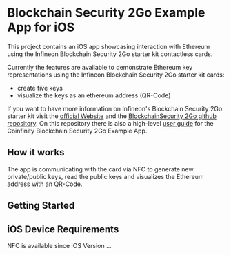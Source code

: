 
 Blockchain Security 2Go Example App for iOS
===

This project contains an iOS app showcasing interaction with Ethereum using 
the Infineon Blockchain Security 2Go starter kit contactless cards.

Currently the features are available to demonstrate Ethereum key representations 
using the Infineon Blockchain Security 2Go starter kit cards:  
- create five keys 
- visualize the keys as an ethereum address (QR-Code)


If you want to have more information on Infineon's Blockchain Security 2Go starter kit visit the [official Website](https://www.infineon.com/blockchain) and the [BlockchainSecurity 2Go github repository](https://github.com/Infineon/blockchain). On this repository there is also a high-level [user guide](https://github.com/Infineon/Blockchain/blob/master/doc/BlockchainSecurity2Go_UserManual.pdf) for the Coinfinity Blockchain Security 2Go Example App.

How it works
---

The app is communicating with the card via NFC to generate new private/public keys, 
read the public keys and visualizes the Ethereum address with an QR-Code.


Getting Started
---


  

iOS Device Requirements
---

NFC is available since iOS Version ...
